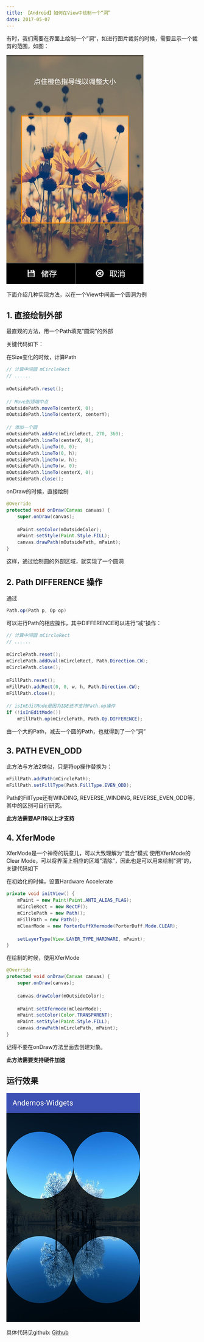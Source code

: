 ```yaml
---
title: 【Android】如何在View中绘制一个“洞”
date: 2017-05-07
---
```

有时，我们需要在界面上绘制一个”洞“，如进行图片裁剪的时候，需要显示一个裁剪的范围，如图：

![图片裁剪](/imgs/hole_views_crop.jpg)

下面介绍几种实现方法，以在一个View中间画一个圆洞为例

## 1. 直接绘制外部

最直观的方法，用一个Path填充”圆洞”的外部

关键代码如下：

在Size变化的时候，计算Path
``` java
// 计算中间圆 mCircleRect
// ......

mOutsidePath.reset();

// Move到顶端中点
mOutsidePath.moveTo(centerX, 0);
mOutsidePath.lineTo(centerX, centerY);

// 添加一个圆
mOutsidePath.addArc(mCircleRect, 270, 360);
mOutsidePath.lineTo(centerX, 0);
mOutsidePath.lineTo(0, 0);
mOutsidePath.lineTo(0, h);
mOutsidePath.lineTo(w, h);
mOutsidePath.lineTo(w, 0);
mOutsidePath.lineTo(centerX, 0);
mOutsidePath.close();
```

onDraw的时候，直接绘制
``` java
@Override
protected void onDraw(Canvas canvas) {
    super.onDraw(canvas);

    mPaint.setColor(mOutsideColor);
    mPaint.setStyle(Paint.Style.FILL);
    canvas.drawPath(mOutsidePath, mPaint);
}
```

这样，通过绘制圆的外部区域，就实现了一个圆洞

## 2. Path DIFFERENCE 操作

通过
``` java
Path.op(Path p, Op op)
```
可以进行Path的相应操作，其中DIFFERENCE可以进行“减”操作：

``` java
// 计算中间圆 mCircleRect
// ......

mCirclePath.reset();
mCirclePath.addOval(mCircleRect, Path.Direction.CW);
mCirclePath.close();

mFillPath.reset();
mFillPath.addRect(0, 0, w, h, Path.Direction.CW);
mFillPath.close();

// isInEditMode是因为IDE还不支持Path.op操作
if (!isInEditMode())
    mFillPath.op(mCirclePath, Path.Op.DIFFERENCE);
```

由一个大的Path，减去一个圆的Path，也就得到了一个”洞”

## 3. PATH EVEN_ODD
此方法与方法2类似，只是将op操作替换为：
``` java
mFillPath.addPath(mCirclePath);
mFillPath.setFillType(Path.FillType.EVEN_ODD);
```

Path的FillType还有WINDING, REVERSE_WINDING, REVERSE_EVEN_ODD等，其中的区别可自行研究。

**此方法需要API19以上才支持**

## 4. XferMode
XferMode是一个神奇的玩意儿，可以大致理解为“混合”模式
使用XferMode的Clear Mode，可以将界面上相应的区域”清除”，因此也是可以用来绘制“洞”的，关键代码如下

在初始化的时候，设置Hardware Accelerate
``` java
private void initView() {
    mPaint = new Paint(Paint.ANTI_ALIAS_FLAG);
    mCircleRect = new RectF();
    mCirclePath = new Path();
    mFillPath = new Path();
    mClearMode = new PorterDuffXfermode(PorterDuff.Mode.CLEAR);

    setLayerType(View.LAYER_TYPE_HARDWARE, mPaint);
}
```

在绘制的时候，使用XferMode
``` java
@Override
protected void onDraw(Canvas canvas) {
    super.onDraw(canvas);

    canvas.drawColor(mOutsideColor);

    mPaint.setXfermode(mClearMode);
    mPaint.setColor(Color.TRANSPARENT);
    mPaint.setStyle(Paint.Style.FILL);
    canvas.drawPath(mCirclePath, mPaint);
}
```
记得不要在onDraw方法里面去创建对象。

**此方法需要支持硬件加速**

## 运行效果
![运行效果](/imgs/hole_views_result.jpg)

具体代码见github: [Github](https://github.com/dogold/andemos/tree/master/widgets/src/main/java/com/dogold/andemos/widgets/customwidgets/holeviews)
